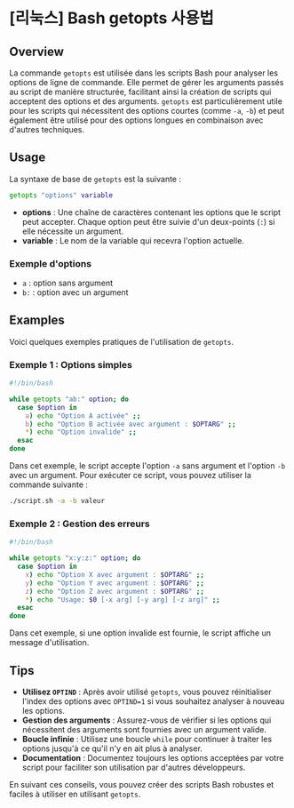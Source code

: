 # [리눅스] Bash getopts 사용법

## Overview
La commande `getopts` est utilisée dans les scripts Bash pour analyser les options de ligne de commande. Elle permet de gérer les arguments passés au script de manière structurée, facilitant ainsi la création de scripts qui acceptent des options et des arguments. `getopts` est particulièrement utile pour les scripts qui nécessitent des options courtes (comme `-a`, `-b`) et peut également être utilisé pour des options longues en combinaison avec d'autres techniques.

## Usage
La syntaxe de base de `getopts` est la suivante :

```bash
getopts "options" variable
```

- **options** : Une chaîne de caractères contenant les options que le script peut accepter. Chaque option peut être suivie d'un deux-points (`:`) si elle nécessite un argument.
- **variable** : Le nom de la variable qui recevra l'option actuelle.

### Exemple d'options
- `a` : option sans argument
- `b:` : option avec un argument

## Examples
Voici quelques exemples pratiques de l'utilisation de `getopts`.

### Exemple 1 : Options simples
```bash
#!/bin/bash

while getopts "ab:" option; do
  case $option in
    a) echo "Option A activée" ;;
    b) echo "Option B activée avec argument : $OPTARG" ;;
    *) echo "Option invalide" ;;
  esac
done
```
Dans cet exemple, le script accepte l'option `-a` sans argument et l'option `-b` avec un argument. Pour exécuter ce script, vous pouvez utiliser la commande suivante :

```bash
./script.sh -a -b valeur
```

### Exemple 2 : Gestion des erreurs
```bash
#!/bin/bash

while getopts "x:y:z:" option; do
  case $option in
    x) echo "Option X avec argument : $OPTARG" ;;
    y) echo "Option Y avec argument : $OPTARG" ;;
    z) echo "Option Z avec argument : $OPTARG" ;;
    *) echo "Usage: $0 [-x arg] [-y arg] [-z arg]" ;;
  esac
done
```
Dans cet exemple, si une option invalide est fournie, le script affiche un message d'utilisation.

## Tips
- **Utilisez `OPTIND`** : Après avoir utilisé `getopts`, vous pouvez réinitialiser l'index des options avec `OPTIND=1` si vous souhaitez analyser à nouveau les options.
- **Gestion des arguments** : Assurez-vous de vérifier si les options qui nécessitent des arguments sont fournies avec un argument valide.
- **Boucle infinie** : Utilisez une boucle `while` pour continuer à traiter les options jusqu'à ce qu'il n'y en ait plus à analyser.
- **Documentation** : Documentez toujours les options acceptées par votre script pour faciliter son utilisation par d'autres développeurs.

En suivant ces conseils, vous pouvez créer des scripts Bash robustes et faciles à utiliser en utilisant `getopts`.